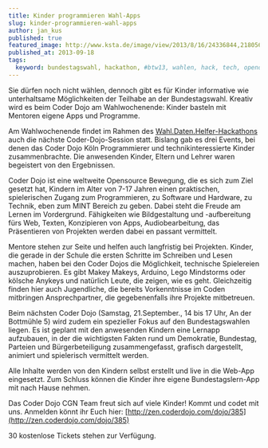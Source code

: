 ```yaml
---
title: Kinder programmieren Wahl-Apps
slug: kinder-programmieren-wahl-apps
author: jan_kus
published: true
featured_image: http://www.ksta.de/image/view/2013/8/16/24336844,21805629,dmFlashTeaserRes,oder+Dojo+Creative+Commons.jpg
published_at: 2013-09-18
tags:
  keyword: bundestagswahl, hackathon, #btw13, wahlen, hack, tech, opendata, open, data, coderdojo, dojo, coder
---
```


Sie dürfen noch nicht wählen, dennoch gibt es für Kinder informative wie unterhaltsame Möglichkeiten der Teilhabe an der Bundestagswahl. Kreativ wird es beim Coder Dojo am Wahlwochenende: Kinder basteln mit Mentoren eigene Apps und Programme.

Am Wahlwochenende findet im Rahmen des [Wahl.Daten.Helfer-Hackathons](http://www.ksta.de/rheinklick/-ueber-wahl-daten-helfer-macher-der-demokratie-im-digitalen,22789250,24252784.html) auch die nächste Coder-Dojo-Session statt. Bislang gab es drei Events, bei denen das Coder Dojo Köln Programmierer und technikinteressierte Kinder zusammenbrachte. Die anwesenden Kinder, Eltern und Lehrer waren begeistert von den Ergebnissen.

Coder Dojo ist eine weltweite Opensource Bewegung, die es sich zum Ziel gesetzt hat, Kindern im Alter von 7-17 Jahren einen praktischen, spielerischen Zugang zum Programmieren, zu Software und Hardware, zu Technik, eben zum MINT Bereich zu geben. Dabei steht die Freude am Lernen im Vordergrund. Fähigkeiten wie Bildgestaltung und -aufbereitung fürs Web, Texten, Konzipieren von Apps, Audiobearbeitung, das Präsentieren von Projekten werden dabei en passant vermittelt.

Mentore stehen zur Seite und helfen auch langfristig bei Projekten. Kinder, die gerade in der Schule die ersten Schritte im Schreiben und Lesen machen, haben bei den Coder Dojos die Möglichkeit, technische Spielereien auszuprobieren. Es gibt Makey Makeys, Arduino, Lego Mindstorms oder kölsche Anykeys und natürlich Leute, die zeigen, wie es geht. Gleichzeitig finden hier auch Jugendliche, die bereits Vorkenntnisse im Coden mitbringen Ansprechpartner, die gegebenenfalls ihre Projekte mitbetreuen.

Beim nächsten Coder Dojo (Samstag, 21.September., 14 bis 17 Uhr, An der Bottmühle 5) wird zudem ein spezieller Fokus auf den Bundestagswahlen liegen. Es ist geplant mit den anwesenden Kindern eine Lernapp aufzubauen, in der die wichtigsten Fakten rund um Demokratie, Bundestag, Parteien und Bürgerbeteiligung zusammengefasst, grafisch dargestellt, animiert und spielerisch vermittelt werden.

Alle Inhalte werden von den Kindern selbst erstellt und live in die Web-App eingesetzt. Zum Schluss können die Kinder ihre eigene Bundestagslern-App mit nach Hause nehmen.

Das Coder Dojo CGN Team freut sich auf viele Kinder! Kommt und codet mit uns. Anmelden könnt ihr Euch hier: [http://zen.coderdojo.com/dojo/385](http://zen.coderdojo.com/dojo/385)

30 kostenlose Tickets stehen zur Verfügung.
